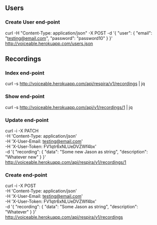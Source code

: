 ## Users

### Create User end-point

curl -H "Content-Type: application/json" -X POST -d '{ "user": { "email": "testing@email.com", "password": "password10" } }' http://voiceable.herokuapp.com/users.json

## Recordings

### Index end-point

curl -s http://voiceable.herokuapp.com/api/respira/v1/recordings | jq

### Show end-point

curl -s http://voiceable.herokuapp.com/api/v1/recordings/1 | jq

### Update end-point

curl -i -X PATCH                                           \
       -H 'Content-Type: application/json'                 \
       -H 'X-User-Email: testing@email.com'               \
       -H 'X-User-Token: FV1qtr6xNLUeDVZWf4bx'             \
       -d '{ "recording": { "data": "Some new Jason as string", "description": "Whatever new" } }' \
       http://voiceable.herokuapp.com/api/respira/v1/recordings/1 
  
### Create end-point    
       
curl -i -X POST                                                              \
    -H 'Content-Type: application/json'                                      \
    -H 'X-User-Email: testing@email.com'                                    \
    -H 'X-User-Token: FV1qtr6xNLUeDVZWf4bx'                                  \
    -d '{ "recording": { "data": "Some Jason as string", "description": "Whatever" } }' \
    http://voiceable.herokuapp.com/api/respira/v1/recordings